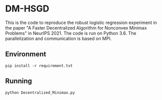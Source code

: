 # DM-HSGD

This is the code to reproduce the robust logistic regression experiment in the paper "A Faster Decentralized Algorithm for Nonconvex Minimax Problems" in NeurIPS 2021. The code is run on Python 3.6. The parallelization and communication is based on MPI. 

## Environment 
```
pip install -r requirement.txt
```

## Running
```
python Decentralized_Minimax.py
```
